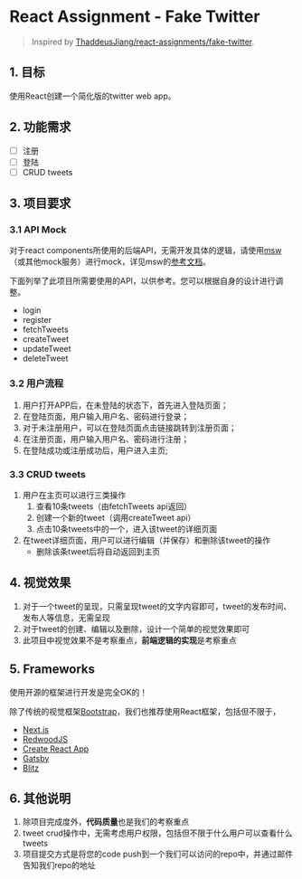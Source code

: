 # React Assignment - Fake Twitter

> Inspired by [ThaddeusJiang/react-assignments/fake-twitter](https://github.com/ThaddeusJiang/react-assignments/tree/main/fake-twitter#react-assignment---fake-twitter).

## 1. 目标
使用React创建一个简化版的twitter web app。

## 2. 功能需求
- [ ] 注册
- [ ] 登陆
- [ ] CRUD tweets

## 3. 项目要求
### 3.1 API Mock
对于react components所使用的后端API，无需开发具体的逻辑，请使用[msw](https://mswjs.io/)（或其他mock服务）进行mock，详见msw的[参考文档](https://mswjs.io/docs/getting-started/mocks/rest-api)。

下面列举了此项目所需要使用的API，以供参考。您可以根据自身的设计进行调整。
* login
* register
* fetchTweets
* createTweet
* updateTweet
* deleteTweet

### 3.2 用户流程
1. 用户打开APP后，在未登陆的状态下，首先进入登陆页面；
2. 在登陆页面，用户输入用户名、密码进行登录；
3. 对于未注册用户，可以在登陆页面点击链接跳转到注册页面；
4. 在注册页面，用户输入用户名、密码进行注册；
5. 在登陆成功或注册成功后，用户进入主页;

### 3.3 CRUD tweets
1. 用户在主页可以进行三类操作
   1. 查看10条tweets（由fetchTweets api返回）
   2. 创建一个新的tweet（调用createTweet api）
   3. 点击10条tweets中的一个，进入该tweet的详细页面
2. 在tweet详细页面，用户可以进行编辑（并保存）和删除该tweet的操作
   * 删除该条tweet后将自动返回到主页

## 4. 视觉效果
1. 对于一个tweet的呈现，只需呈现tweet的文字内容即可，tweet的发布时间、发布人等信息，无需呈现
2. 对于tweet的创建、编辑以及删除，设计一个简单的视觉效果即可
3. 此项目中视觉效果不是考察重点，**前端逻辑的实现**是考察重点

## 5. Frameworks
使用开源的框架进行开发是完全OK的！

除了传统的视觉框架[Bootstrap](https://getbootstrap.com/)，我们也推荐使用React框架，包括但不限于，

* [Next.js](https://nextjs.org/)
* [RedwoodJS](https://redwoodjs.com/)
* [Create React App](https://create-react-app.dev/)
* [Gatsby](https://www.gatsbyjs.com/)
* [Blitz](https://blitzjs.com/)

## 6. 其他说明
1. 除项目完成度外，**代码质量**也是我们的考察重点
2. tweet crud操作中，无需考虑用户权限，包括但不限于什么用户可以查看什么tweets
3. 项目提交方式是将您的code push到一个我们可以访问的repo中，并通过邮件告知我们repo的地址